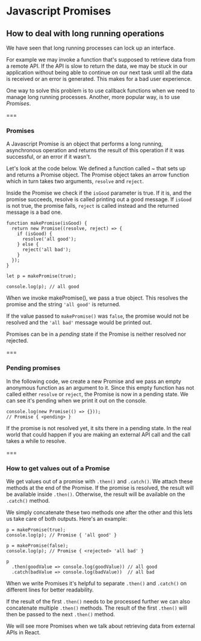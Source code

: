 # Javascript Promises

## How to deal with long running operations

We have seen that long running processes can lock up an interface.

For example we may invoke a function that's supposed to retrieve data from a remote API. If the API is slow to return the data, we may be stuck in our application without being able to continue on our next task until all the data is received or an error is generated. This makes for a bad user experience.

One way to solve this problem is to use callback functions when we need to manage long running processes.
Another, more popular way, is to use *Promises*.


===


### Promises

A Javascript Promise is an object that performs a long running, asynchronous operation and returns the result of this operation if it was successful, or an error if it wasn't.

Let's look at the code below. We defined a function called ~ that sets up and returns a Promise object.
The Promise object takes an arrow function which in turn takes two arguments, `resolve` and `reject`.

Inside the Promise we check if the `isGood` parameter is true.
If it is, and the promise succeeds, resolve is called printing out a good message.
If `isGood` is not true, the promise fails, `reject` is called instead and the returned message is a bad one.

```
function makePromise(isGood) {
  return new Promise((resolve, reject) => {
    if (isGood) {
      resolve('all good');
    } else {
      reject('all bad');
    }
  });
}

let p = makePromise(true);

console.log(p); // all good
```

When we invoke makePromise(), we pass a true object. This resolves the promise and the string `'all good'` is returned.

If the value passed to `makePromise()` was `false`, the promise would not be resolved and the `'all bad'` message would be printed out.

Promises can be in a *pending* state if the Promise is neither resolved nor rejected.


===


### Pending promises

In the following code, we create a new Promise and we pass an empty anonymous function as an argument to it. Since this empty function has not called either `resolve` or `reject`, the Promise is now in a pending state.
We can see it's pending when we print it out on the console.

```
console.log(new Promise(() => {}));
// Promise { <pending> }
```

If the promise is not resolved yet, it sits there in a pending state. In the real world that could happen if you are making an external API call and the call takes a while to resolve.


===


### How to get values out of a Promise

We get values out of a promise with `.then()` and `.catch()`.
We attach these methods at the end of the Promise.
If the promise is resolved, the result will be available inside `.then()`. Otherwise, the result will be available on the `.catch()` method.

We simply concatenate these two methods one after the other and this lets us take care of both outputs. Here's an example:

```
p = makePromise(true);
console.log(p); // Promise { 'all good' }

p = makePromise(false);
console.log(p); // Promise { <rejected> 'all bad' }

p
  .then(goodValue => console.log(goodValue)) // all good
  .catch(badValue => console.log(badValue))  // all bad
  ```

When we write Promises it's helpful to separate `.then()` and `.catch()` on different lines for better readability.

If the result of the first `.then()` needs to be processed further we can also concatenate multiple `.then()` methods. The result of the first `.then()` will then be passed to the next `.then()` method.

We will see more Promises when we talk about retrieving data from external APIs in React.
